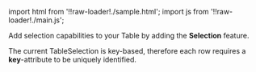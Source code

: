 import html from '!!raw-loader!./sample.html';
import js from '!!raw-loader!./main.js';

Add selection capabilities to your Table by adding the **Selection** feature.

The current TableSelection is key-based, therefore each row requires a **key**-attribute to be uniquely identified.

<Editor html={html} js={js} />
